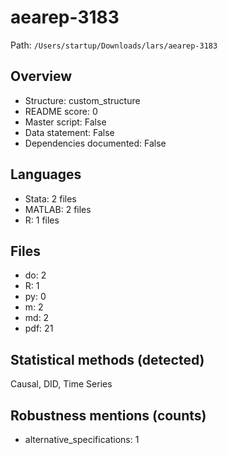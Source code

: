# aearep-3183

Path: `/Users/startup/Downloads/lars/aearep-3183`

## Overview
- Structure: custom_structure
- README score: 0
- Master script: False
- Data statement: False
- Dependencies documented: False

## Languages
- Stata: 2 files
- MATLAB: 2 files
- R: 1 files

## Files
- do: 2
- R: 1
- py: 0
- m: 2
- md: 2
- pdf: 21

## Statistical methods (detected)
Causal, DID, Time Series

## Robustness mentions (counts)
- alternative_specifications: 1